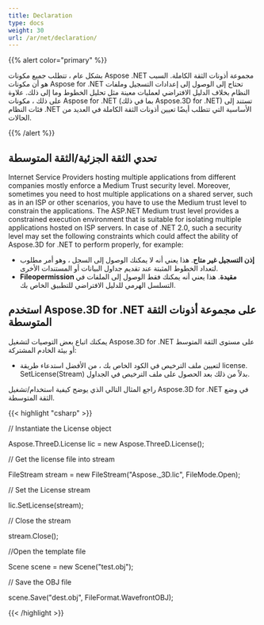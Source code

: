 ```yaml
---
title: Declaration
type: docs
weight: 30
url: /ar/net/declaration/
---
```

{{% alert color="primary" %}} 

بشكل عام ، تتطلب جميع مكونات Aspose .NET مجموعة أذونات الثقة الكاملة. السبب هو أن مكونات Aspose for .NET تحتاج إلى الوصول إلى إعدادات التسجيل وملفات النظام بخلاف الدليل الافتراضي لعمليات معينة مثل تحليل الخطوط وما إلى ذلك. علاوة على ذلك ، مكونات Aspose for .NET (بما في ذلك Aspose.3D for .NET) تستند إلى فئات النظام .NET الأساسية التي تتطلب أيضًا تعيين أذونات الثقة الكاملة في العديد من الحالات.

{{% /alert %}} 
##  **تحدي الثقة الجزئية/الثقة المتوسطة**
Internet Service Providers hosting multiple applications from different companies mostly enforce a Medium Trust security level. Moreover, sometimes you need to host multiple applications on a shared server, such as in an ISP or other scenarios, you have to use the Medium trust level to constrain the applications. The ASP.NET Medium trust level provides a constrained execution environment that is suitable for isolating multiple applications hosted on ISP servers. In case of .NET 2.0, such a security level may set the following constraints which could affect the ability of Aspose.3D for .NET to perform properly, for example:

- **إذن التسجيل غير متاح**. هذا يعني أنه لا يمكنك الوصول إلى السجل ، وهو أمر مطلوب لتعداد الخطوط المثبتة عند تقديم جداول البيانات أو المستندات الأخرى.
- **Fileopermission مقيدة**. هذا يعني أنه يمكنك فقط الوصول إلى الملفات في التسلسل الهرمي للدليل الافتراضي للتطبيق الخاص بك.
##  **استخدم Aspose.3D for .NET على مجموعة أذونات الثقة المتوسطة**
يمكنك اتباع بعض التوصيات لتشغيل Aspose.3D for .NET على مستوى الثقة المتوسط أو بيئة الخادم المشتركة:

- لتعيين ملف الترخيص في الكود الخاص بك ، من الأفضل استدعاء طريقة license. SetLicense(Stream) بدلاً من ذلك بعد الحصول على ملف الترخيص في الجداول.

راجع المثال التالي الذي يوضح كيفية استخدام/تشغيل Aspose.3D for .NET في وضع الثقة المتوسطة.

{{< highlight "csharp" >}}

 // Instantiate the License object

Aspose.ThreeD.License lic = new Aspose.ThreeD.License();

// Get the license file into stream

FileStream stream = new FileStream("Aspose._3D.lic", FileMode.Open);

// Set the License stream

lic.SetLicense(stream);

// Close the stream

stream.Close();

//Open the template file

Scene scene = new Scene("test.obj");

// Save the OBJ file

scene.Save("dest.obj", FileFormat.WavefrontOBJ);



{{< /highlight >}}





